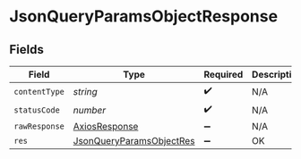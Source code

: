 # JsonQueryParamsObjectResponse


## Fields

| Field                                                                           | Type                                                                            | Required                                                                        | Description                                                                     |
| ------------------------------------------------------------------------------- | ------------------------------------------------------------------------------- | ------------------------------------------------------------------------------- | ------------------------------------------------------------------------------- |
| `contentType`                                                                   | *string*                                                                        | :heavy_check_mark:                                                              | N/A                                                                             |
| `statusCode`                                                                    | *number*                                                                        | :heavy_check_mark:                                                              | N/A                                                                             |
| `rawResponse`                                                                   | [AxiosResponse](https://axios-http.com/docs/res_schema)                         | :heavy_minus_sign:                                                              | N/A                                                                             |
| `res`                                                                           | [JsonQueryParamsObjectRes](../../models/operations/jsonqueryparamsobjectres.md) | :heavy_minus_sign:                                                              | OK                                                                              |